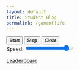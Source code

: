 ```yaml
---
layout: default
title: Student Blog
permalink: /gameoflife
---
```


<meta charset="UTF-8">
<meta name="viewport" content="width=device-width, initial-scale=1.0">
<title>Conway's Game of Life</title>
<link rel="stylesheet" href="helloworld.css">
<body>
<canvas id="gameCanvas"></canvas>
<div id="controls">
    <button onclick="start()">Start</button>
    <button onclick="stop()">Stop</button>
    <button onclick="clearGrid()">Clear</button>
    <div>
        <label for="speedRange">Speed:</label>
        <input type="range" id="speedRange" min="10" max="1000" value="900" oninput="adjustSpeed(this.value)">
    </div>
</div>
<script>
const canvas = document.getElementById('gameCanvas');
const ctx = canvas.getContext('2d');
// Size of the grid
const gridSize = 50;
const cellSize = 10; // Size of each cell in pixels
let speed = 100; // Milliseconds per frame
canvas.width = gridSize * cellSize;
canvas.height = gridSize * cellSize;

let grid = Array.from({ length: gridSize }, () => Array.from({ length: gridSize }, () => 0));
let intervalId = null;
// Function to update the grid
function updateGrid() {
    const newGrid = Array.from({ length: gridSize }, () => Array.from({ length: gridSize }, () => 0));
    for (let i = 0; i < gridSize; i++) {
        for (let j = 0; j < gridSize; j++) {
            const neighbors = countNeighbors(i, j);
            if (grid[i][j] === 1) {
                if (neighbors < 2 || neighbors > 3) {
                    newGrid[i][j] = 0;
                } else {
                    newGrid[i][j] = 1;
                }
            } else {
                if (neighbors === 3) {
                    newGrid[i][j] = 1;
                }
            }
        }
    }
    grid = newGrid;
}
// Function to count the number of live neighbors
function countNeighbors(x, y) {
    let count = 0;
    for (let i = -1; i <= 1; i++) {
        for (let j = -1; j <= 1; j++) {
            if (i === 0 && j === 0) continue;
            const nx = x + i;
            const ny = y + j;
            if (nx >= 0 && nx < gridSize && ny >= 0 && ny < gridSize && grid[nx][ny] === 1) {
                count++;
            }
        }
    }
    return count;
}
// Function to draw the grid
function drawGrid() {
    ctx.clearRect(0, 0, canvas.width, canvas.height);
    for (let i = 0; i < gridSize; i++) {
        for (let j = 0; j < gridSize; j++) {
            if (grid[i][j] === 1) {
                ctx.fillStyle = 'black';
            } else {
                ctx.fillStyle = 'white';
            }
            ctx.fillRect(j * cellSize, i * cellSize, cellSize, cellSize);
        }
    }
    drawGridLines();
}

function drawGridLines() {
    ctx.strokeStyle = '#ccc';
    for (let i = 0; i <= gridSize; i++) {
        ctx.beginPath();
        ctx.moveTo(0, i * cellSize);
        ctx.lineTo(canvas.width, i * cellSize);
        ctx.stroke();
        ctx.beginPath();
        ctx.moveTo(i * cellSize, 0);
        ctx.lineTo(i * cellSize, canvas.height);
        ctx.stroke();
    }
}
// Mouse event listeners for toggling cells
canvas.addEventListener('mousedown', function(event) {
    const x = Math.floor(event.offsetY / cellSize);
    const y = Math.floor(event.offsetX / cellSize);
    grid[x][y] = 1 - grid[x][y]; // Toggle cell state
    drawGrid();
});
// Start the simulation
function start() {
    const url = "http://brawlstarsapibackend.stu.nighthawkcodingsociety.com/api/users";
    const body = {
        uid: localStorage.getItem('uid'),
        timesplayed: '1'
    };
    const authoptions = {
        method: 'PUT',
        mode: 'cors',
        cache: 'default',
        credentials: 'include',
        body: JSON.stringify(body),
        headers: {
            'Content-Type': 'application/json',
        }
    };
    fetch(url, authoptions)
    console.log('added one');
    console.log(body);
    intervalId = setInterval(function() {
        updateGrid();
        drawGrid();
    }, speed);
}
// Stop the simulation
function stop() {
    clearInterval(intervalId);
}
// Clear the grid
function clearGrid() {
    clearInterval(intervalId);
    grid = Array.from({ length: gridSize }, () => Array.from({ length: gridSize }, () => 0));
    drawGrid();
}

// Adjust the speed of the simulation
function adjustSpeed(newSpeed) {
    speed = 1010 - newSpeed; // Invert the scale
    if (intervalId) {
        clearInterval(intervalId);
        start();
    }
}


</script>


<a href='{{site.baseurl}}/leaderboard'>Leaderboard</a>
